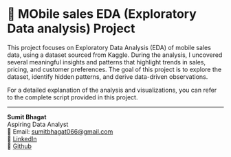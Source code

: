 
# 🧾 MObile sales EDA (Exploratory Data analysis) Project

 This project focuses on Exploratory Data Analysis (EDA) of mobile sales data, using a dataset sourced from Kaggle. During the analysis, I uncovered several meaningful insights and patterns that highlight trends in sales, pricing, and customer preferences. The goal of this project is to explore the dataset, identify hidden patterns, and derive data-driven observations.

For a detailed explanation of the analysis and visualizations, you can refer to the complete script provided in this project.

-----------------

**Sumit Bhagat**  
Aspiring Data Analyst  
📧 Email: sumitbhagat066@gmail.com  
🔗 [LinkedIn](https://www.linkedin.com/in/sumit-bhagat-84926234b/)  
🔗 [Github](https://github.com/sumitbhagat1x)
